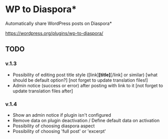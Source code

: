 WP to Diaspora*
=====================

Automatically share WordPress posts on Diaspora*

https://wordpress.org/plugins/wp-to-diaspora/


## TODO
### v.1.3
- Possibility of editing post title style ([link]<b>[title]</b>[/link] or similar) [what should be default option?] [not forget to update translation files!]
- Admin notice (success or error) after posting with link to it [not forget to update translation files after]

### v.1.4
- Show an admin notice if plugin isn't configured
- Remove data on plugin deactivation / Define default data on activation
- Possibility of choosing diaspora aspect
- Possibility of choosing 'full post' or 'excerpt'